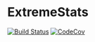 # ExtremeStats

[![Build Status](https://travis-ci.org/juliohm/ExtremeStats.jl.svg?branch=master)](https://travis-ci.org/juliohm/ExtremeStats.jl)
[![CodeCov](https://codecov.io/gh/juliohm/ExtremeStats.jl/branch/master/graph/badge.svg)](https://codecov.io/gh/juliohm/ExtremeStats.jl)
